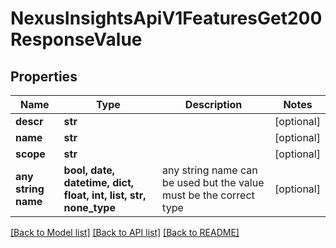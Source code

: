 # NexusInsightsApiV1FeaturesGet200ResponseValue


## Properties
Name | Type | Description | Notes
------------ | ------------- | ------------- | -------------
**descr** | **str** |  | [optional] 
**name** | **str** |  | [optional] 
**scope** | **str** |  | [optional] 
**any string name** | **bool, date, datetime, dict, float, int, list, str, none_type** | any string name can be used but the value must be the correct type | [optional]

[[Back to Model list]](../README.md#documentation-for-models) [[Back to API list]](../README.md#documentation-for-api-endpoints) [[Back to README]](../README.md)


